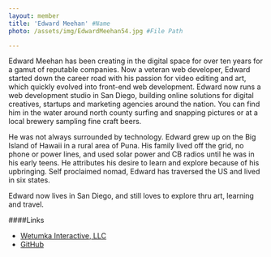 ```yaml
---
layout: member
title: 'Edward Meehan' #Name
photo: /assets/img/EdwardMeehan54.jpg #File Path

---
```


Edward Meehan has been creating in the digital space for over ten years for a gamut of reputable companies. Now a veteran web developer, Edward started down the career road with his passion for video editing and art, which quickly evolved into front-end web development. Edward now runs a web development studio in San Diego, building online solutions for digital creatives, startups and marketing agencies around the nation. You can find him in the water around north county surfing and snapping pictures or at a local brewery sampling fine craft beers.

He was not always surrounded by technology. Edward grew up on the Big Island of Hawaii in a rural area of Puna. His family lived off the grid, no phone or power lines, and used solar power and CB radios until he was in his early teens. He attributes his desire to learn and explore because of his upbringing. Self proclaimed nomad, Edward has traversed the US and lived in six states.

Edward now lives in San Diego, and still loves to explore thru art, learning and travel.

####Links

 * [Wetumka Interactive, LLC](http://wetumka.net)
 * [GitHub](https://github.com/edmeehan)
